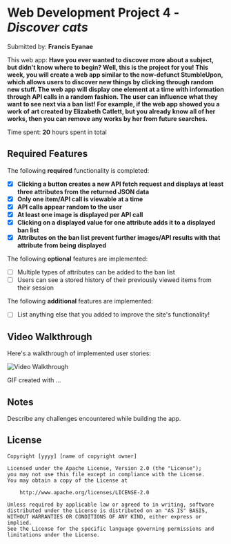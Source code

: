 # Web Development Project 4 - _Discover cats_

Submitted by: **Francis Eyanae**

This web app: **Have you ever wanted to discover more about a subject, but didn't know where to begin? Well, this is the project for you! This week, you will create a web app similar to the now-defunct StumbleUpon, which allows users to discover new things by clicking through random new stuff. The web app will display one element at a time with information through API calls in a random fashion. The user can influence what they want to see next via a ban list! For example, if the web app showed you a work of art created by Elizabeth Catlett, but you already know all of her works, then you can remove any works by her from future searches.**

Time spent: **20** hours spent in total

## Required Features

The following **required** functionality is completed:

- [x] **Clicking a button creates a new API fetch request and displays at least three attributes from the returned JSON data**
- [x] **Only one item/API call is viewable at a time**
- [x] **API calls appear random to the user**
- [x] **At least one image is displayed per API call**
- [x] **Clicking on a displayed value for one attribute adds it to a displayed ban list**
- [x] **Attributes on the ban list prevent further images/API results with that attribute from being displayed**

The following **optional** features are implemented:

- [ ] Multiple types of attributes can be added to the ban list
- [ ] Users can see a stored history of their previously viewed items from their session

The following **additional** features are implemented:

- [ ] List anything else that you added to improve the site's functionality!

## Video Walkthrough

Here's a walkthrough of implemented user stories:

<img src='src/assets/video1091857953.mp4' title='Video Walkthrough' width='' alt='Video Walkthrough' />

<!-- Replace this with whatever GIF tool you used! -->

GIF created with ...

<!-- Recommended tools:
[Kap](https://getkap.co/) for macOS
[ScreenToGif](https://www.screentogif.com/) for Windows
[peek](https://github.com/phw/peek) for Linux. -->

## Notes

Describe any challenges encountered while building the app.

## License

    Copyright [yyyy] [name of copyright owner]

    Licensed under the Apache License, Version 2.0 (the "License");
    you may not use this file except in compliance with the License.
    You may obtain a copy of the License at

        http://www.apache.org/licenses/LICENSE-2.0

    Unless required by applicable law or agreed to in writing, software
    distributed under the License is distributed on an "AS IS" BASIS,
    WITHOUT WARRANTIES OR CONDITIONS OF ANY KIND, either express or implied.
    See the License for the specific language governing permissions and
    limitations under the License.
